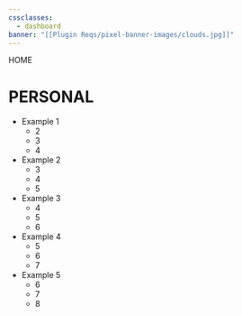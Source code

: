 ```yaml
---
cssclasses:
  - dashboard
banner: "[[Plugin Reqs/pixel-banner-images/clouds.jpg]]"
---
```



<div class="title">HOME</div>

# PERSONAL
- Example 1
	- 2
	- 3
	- 4
- Example 2
	- 3
	- 4
	- 5
- Example 3
	- 4 
	- 5
	- 6
- Example 4
	- 5
	- 6
	- 7
- Example 5
	- 6
	- 7
	- 8